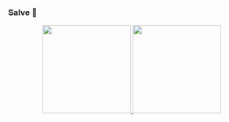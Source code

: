 ### Salve 👋

<div align="center">
  <a href="https://github.com/mauroree">
  <img height="180em" src="https://github-readme-stats.vercel.app/api?username=mauroree&show_icons=true&theme=dark&include_all_commits=true&count_private=true"/>
  <img height="180em" src="https://github-readme-stats.vercel.app/api/top-langs/?username=mauroree&layout=compact&langs_count=7&theme=dark"/>
</div>
